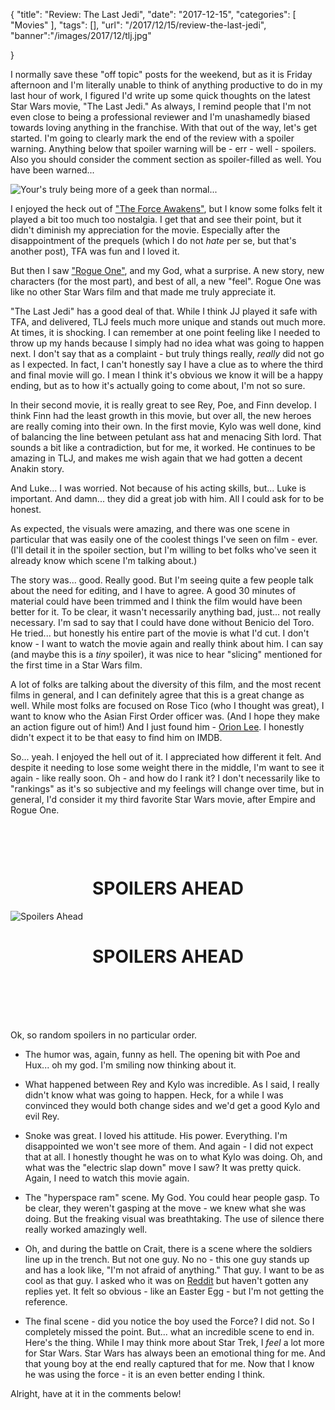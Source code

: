 {
	"title": "Review: The Last Jedi",
	"date": "2017-12-15",
	"categories": [
		"Movies"
	],
	"tags": [],
	"url": "/2017/12/15/review-the-last-jedi",
	"banner":"/images/2017/12/tlj.jpg"

}

I normally save these "off topic" posts for the weekend, but as it is Friday afternoon and I'm literally unable to think of anything productive to do in my last hour of work, I figured I'd write up some quick thoughts on the latest Star Wars movie, "The Last Jedi." As always, I remind people that I'm not even close to being a professional reviewer and I'm unashamedly biased towards loving anything in the franchise. With that out of the way, let's get started. I'm going to clearly mark the end of the review with a spoiler warning. Anything below that spoiler warning will be - err - well - spoilers. Also you should consider the comment section as spoiler-filled as well. You have been warned...

![Your's truly being more of a geek than normal...](https://static.raymondcamden.com/images/2017/12/IMG_4720a.jpg)

I enjoyed the heck out of ["The Force Awakens"](https://www.raymondcamden.com/2015/12/18/review-star-wars-the-force-awakens/), but I know some folks felt it played a bit too much too nostalgia. I get that and see their point, but it didn't diminish my appreciation for the movie. Especially after the disappointment of the prequels (which I do not *hate* per se, but that's another post), TFA was fun and I loved it. 

But then I saw ["Rogue One"](https://www.raymondcamden.com/2016/12/18/my-entirely-not-biased-review-of-rogue-one/), and my God, what a surprise. A new story, new characters (for the most part), and best of all, a new "feel". Rogue One was like no other Star Wars film and that made me truly appreciate it. 

"The Last Jedi" has a good deal of that. While I think JJ played it safe with TFA, and delivered, TLJ feels much more unique and stands out much more. At times, it is shocking. I can remember at one point feeling like I needed to throw up my hands because I simply had no idea what was going to happen next. I don't say that as a complaint - but truly things really, *really* did not go as I expected. In fact, I can't honestly say I have a clue as to where the third and final movie will go. I mean I think it's obvious we know it will be a happy ending, but as to how it's actually going to come about, I'm not so sure. 

In their second movie, it is really great to see Rey, Poe, and Finn develop. I think Finn had the least growth in this movie, but over all, the new heroes are really coming into their own. In the first movie, Kylo was well done, kind of balancing the line between petulant ass hat and menacing Sith lord. That sounds a bit like a contradiction, but for me, it worked. He continues to be amazing in TLJ, and makes me wish again that we had gotten a decent Anakin story.

And Luke... I was worried. Not because of his acting skills, but... Luke is important. And damn... they did a great job with him. All I could ask for to be honest.

As expected, the visuals were amazing, and there was one scene in particular that was easily one of the coolest things I've seen on film - ever. (I'll detail it in the spoiler section, but I'm willing to bet folks who've seen it already know which scene I'm talking about.) 

The story was... good. Really good. But I'm seeing quite a few people talk about the need for editing, and I have to agree. A good 30 minutes of material could have been trimmed and I think the film would have been better for it. To be clear, it wasn't necessarily anything bad, just... not really necessary. I'm sad to say that I could have done without Benicio del Toro. He tried... but honestly his entire part of the movie is what I'd cut. I don't know - I want to watch the movie again and really think about him. I can say (and maybe this is a *tiny* spoiler), it was nice to hear "slicing" mentioned for the first time in a Star Wars film. 

A lot of folks are talking about the diversity of this film, and the most recent films in general, and I can definitely agree that this is a great change as well. While most folks are focused on Rose Tico (who I thought was great), I want to know who the Asian First Order officer was. (And I hope they make an action figure out of him!) And I just found him - [Orion Lee](http://www.imdb.com/name/nm4093657/?ref_=ttfc_fc_cl_t51). I honestly didn't expect it to be that easy to find him on IMDB.

So... yeah. I enjoyed the hell out of it. I appreciated how different it felt. And despite it needing to lose some weight there in the middle, I'm want to see it again - like really soon. Oh - and how do I rank it? I don't necessarily like to "rankings" as it's so subjective and my feelings will change over time, but in general, I'd consider it my third favorite Star Wars movie, after Empire and Rogue One. 

<h1 style="text-align:center;margin-top:100px">SPOILERS AHEAD</h1>

<p><img src="https://static.raymondcamden.com/images/2017/12/porg.png" alt="Spoilers Ahead" /></p>

<h1 style="text-align:center;margin-bottom:100px">SPOILERS AHEAD</h1> 

Ok, so random spoilers in no particular order.

* The humor was, again, funny as hell. The opening bit with Poe and Hux... oh my god. I'm smiling now thinking about it.

* What happened between Rey and Kylo was incredible. As I said, I really didn't know what was going to happen. Heck, for a while I was convinced they would both change sides and we'd get a good Kylo and evil Rey. 

* Snoke was great. I loved his attitude. His power. Everything. I'm disappointed we won't see more of them. And again - I did not expect that at all. I honestly thought he was on to what Kylo was doing. Oh, and what was the "electric slap down" move I saw? It was pretty quick. Again, I need to watch this movie again.

* The "hyperspace ram" scene. My God. You could hear people gasp. To be clear, they weren't gasping at the move - we knew what she was doing. But the freaking visual was breathtaking. The use of silence there really worked amazingly well. 

* Oh, and during the battle on Crait, there is a scene where the soldiers line up in the trench. But not one guy. No no - this one guy stands up and has a look like, "I'm not afraid of anything." That guy. I want to be as cool as that guy. I asked who it was on [Reddit](https://www.reddit.com/r/StarWarsLeaks/comments/7jzto5/spoiler_kinda_question_about_guy_who_stood_up/) but haven't gotten any replies yet. It felt so obvious - like an Easter Egg - but I'm not getting the reference. 

* The final scene - did you notice the boy used the Force? I did not. So I completely missed the point. But... what an incredible scene to end in. Here's the thing. While I may think more about Star Trek, I *feel* a lot more for Star Wars. Star Wars has always been an emotional thing for me. And that young boy at the end really captured that for me. Now that I know he was using the force - it is an even better ending I think.

Alright, have at it in the comments below!